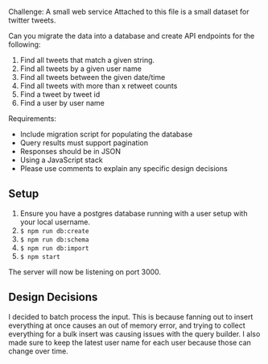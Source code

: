 Challenge: A small web service
Attached to this file is a small dataset for twitter tweets.

Can you migrate the data into a database and create API endpoints for the following:

1. Find all tweets that match a given string.
2. Find all tweets by a given user name
3. Find all tweets between the given date/time
5. Find all tweets with more than x retweet counts
6. Find a tweet by tweet id
4. Find a user by user name

Requirements:
- Include migration script for populating the database
- Query results must support pagination
- Responses should be in JSON
- Using a JavaScript stack
- Please use comments to explain any specific design decisions

## Setup
1. Ensure you have a postgres database running with a user setup with your local username.
2. `$ npm run db:create`
3. `$ npm run db:schema`
4. `$ npm run db:import`
5. `$ npm start`

The server will now be listening on port 3000.

## Design Decisions

I decided to batch process the input. This is because fanning out to insert everything at once causes an out of memory error, and trying to collect everything for a bulk insert was causing issues with the query builder. I also made sure to keep the latest user name for each user because those can change over time.
